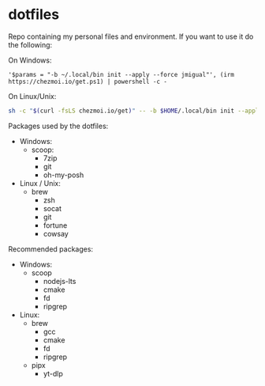 # dotfiles

Repo containing my personal files and environment. If you want to use it do the following:

On Windows:

```pwsh
'$params = "-b ~/.local/bin init --apply --force jmigual"', (irm https://chezmoi.io/get.ps1) | powershell -c -
```

On Linux/Unix:

```sh
sh -c "$(curl -fsLS chezmoi.io/get)" -- -b $HOME/.local/bin init --apply jmigual 
```

Packages used by the dotfiles:

- Windows:
    - scoop:
        - 7zip
        - git
        - oh-my-posh
- Linux / Unix:
    - brew
        - zsh
        - socat
        - git
        - fortune
        - cowsay


Recommended packages:
- Windows:
    - scoop
        - nodejs-lts
        - cmake
        - fd
        - ripgrep
- Linux:
    - brew
        - gcc
        - cmake
        - fd
        - ripgrep
    - pipx
        - yt-dlp




